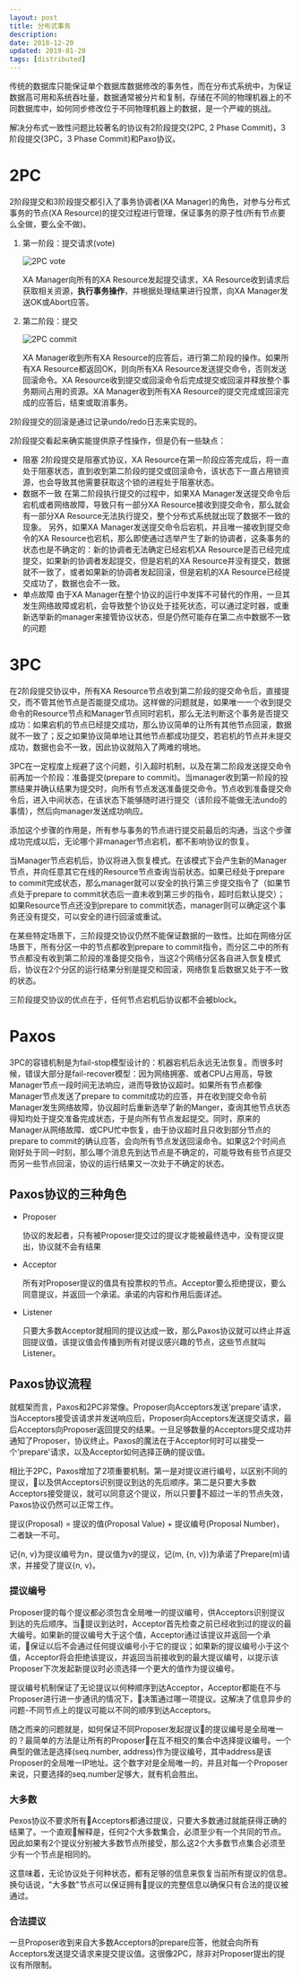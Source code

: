 ```yaml
---
layout: post
title: 分布式事务
description: 
date: 2018-12-20
updated: 2019-01-20
tags: [distributed]
---
```


传统的数据库只能保证单个数据库数据修改的事务性，而在分布式系统中，为保证数据高可用和系统吞吐量，数据通常被分片和复制，存储在不同的物理机器上的不同数据库中，如何同步修改位于不同物理机器上的数据，是一个严峻的挑战。

解决分布式一致性问题比较著名的协议有2阶段提交(2PC, 2 Phase Commit)，3阶段提交(3PC，3 Phase Commit)和Paxo协议。

<!--more-->

# 2PC

2阶段提交和3阶段提交都引入了事务协调者(XA Manager)的角色，对参与分布式事务的节点(XA Resource)的提交过程进行管理，保证事务的原子性(所有节点要么全做，要么全不做)。

1. 第一阶段：提交请求(vote)
   
   ![2PC vote](2PC_vote.jpg)

   XA Manager向所有的XA Resource发起提交请求，XA Resource收到请求后获取相关资源，**执行事务操作**，并根据处理结果进行投票，向XA Manager发送OK或Abort应答。

2. 第二阶段：提交
   
   ![2PC commit](2PC_commit.jpg)

   XA Manager收到所有XA Resource的应答后，进行第二阶段的操作。如果所有XA Resource都返回OK，则向所有XA Resource发送提交命令，否则发送回滚命令。XA Resource收到提交或回滚命令后完成提交或回滚并释放整个事务期间占用的资源。XA Manager收到所有XA Resource的提交完成或回滚完成的应答后，结束或取消事务。

2阶段提交的回滚是通过记录undo/redo日志来实现的。

2阶段提交看起来确实能提供原子性操作，但是仍有一些缺点：

- 阻塞
  2阶段提交是阻塞式协议，XA Resource在第一阶段应答完成后，将一直处于阻塞状态，直到收到第二阶段的提交或回滚命令，该状态下一直占用锁资源，也会导致其他需要获取这个锁的进程处于阻塞状态。
- 数据不一致
  在第二阶段执行提交的过程中，如果XA Manager发送提交命令后宕机或者网络故障，导致只有一部分XA Resource接收到提交命令，那么就会有一部分XA Resource无法执行提交，整个分布式系统就出现了数据不一致的现象。
  另外，如果XA Manager发送提交命令后宕机，并且唯一接收到提交命令的XA Resource也宕机，那么即使通过选举产生了新的协调者，这条事务的状态也是不确定的：新的协调者无法确定已经宕机XA Resource是否已经完成提交，如果新的协调者发起提交，但是宕机的XA Resource并没有提交，数据就不一致了，或者如果新的协调者发起回滚，但是宕机的XA Resource已经提交成功了，数据也会不一致。
- 单点故障
  由于XA Manager在整个协议的运行中发挥不可替代的作用，一旦其发生网络故障或宕机，会导致整个协议处于挂死状态，可以通过定时器，或重新选举新的manager来接管协议状态，但是仍然可能存在第二点中数据不一致的问题

# 3PC

在2阶段提交协议中，所有XA Resource节点收到第二阶段的提交命令后，直接提交，而不管其他节点是否能提交成功。这样做的问题就是，如果唯一一个收到提交命令的Resource节点和Manager节点同时宕机，那么无法判断这个事务是否提交成功：如果宕机的节点已经提交成功，那么协议简单的让所有其他节点回滚，数据就不一致了；反之如果协议简单地让其他节点都成功提交，若宕机的节点并未提交成功，数据也会不一致，因此协议就陷入了两难的境地。

3PC在一定程度上规避了这个问题，引入超时机制，以及在第二阶段发送提交命令前再加一个阶段：准备提交(prepare to commit)。当manager收到第一阶段的投票结果并确认结果为提交时，向所有节点发送准备提交命令。节点收到准备提交命令后，进入中间状态，在该状态下能够随时进行提交（该阶段不能做无法undo的事情），然后向manager发送成功响应。

添加这个步骤的作用是，所有参与事务的节点进行提交前最后的沟通，当这个步骤成功完成以后，无论哪个非manager节点宕机，都不影响协议的恢复。

当Manager节点宕机后，协议将进入恢复模式。在该模式下会产生新的Manager节点，并向任意其它在线的Resource节点查询当前状态。如果已经处于prepare to commit完成状态，那么manager就可以安全的执行第三步提交指令了（如果节点处于prepare to commit状态后一直未收到第三步的指令，超时后默认提交）；如果Resource节点还没到prepare to commit状态，manager则可以确定这个事务还没有提交，可以安全的进行回滚或重试。

在某些特定场景下，三阶段提交协议仍然不能保证数据的一致性。比如在网络分区场景下，所有分区一中的节点都收到prepare to commit指令，而分区二中的所有节点都没有收到第二阶段的准备提交指令，当这2个网络分区各自进入恢复模式后，协议在2个分区的运行结果分别是提交和回滚，网络恢复后数据又处于不一致的状态。

三阶段提交协议的优点在于，任何节点宕机后协议都不会被block。

# Paxos

3PC的容错机制是为fail-stop模型设计的：机器宕机后永远无法恢复。而很多时候，错误大部分是fail-recover模型：因为网络拥塞、或者CPU占用高，导致Manager节点一段时间无法响应，进而导致协议超时。如果所有节点都像Manager节点发送了prepare to commit成功的应答，并在收到提交命令前Manager发生网络故障，协议超时后重新选举了新的Manger，查询其他节点状态得知均处于提交准备完成状态，于是向所有节点发起提交。同时，原来的Manager从网络故障、或CPU忙中恢复，由于协议超时且只收到部分节点的prepare to commit的确认应答，会向所有节点发送回滚命令。如果这2个时间点刚好处于同一时刻，那么哪个消息先到达节点是不确定的，可能导致有些节点提交而另一些节点回滚，协议的运行结果又一次处于不确定的状态。

## Paxos协议的三种角色

- Proposer

    协议的发起者，只有被Proposer提交过的提议才能被最终选中，没有提议提出，协议就不会有结果

- Acceptor

    所有对Proposer提议的值具有投票权的节点。Acceptor要么拒绝提议，要么同意提议，并返回一个承诺。承诺的内容和作用后面详述。

- Listener

    只要大多数Acceptor就相同的提议达成一致，那么Paxos协议就可以终止并返回提议值，该提议值会传播到所有对提议感兴趣的节点，这些节点就叫Listener。

## Paxos协议流程

就框架而言，Paxos和2PC非常像。Proposer向Acceptors发送'prepare'请求，当Acceptors接受该请求并发送响应后，Proposer向Acceptors发送提交请求，最后Acceptors向Proposer返回提交的结果。一旦足够数量的Acceptors提交成功并通知了Proposer，协议终止。Paxos的魔法在于Acceptor何时可以接受一个‘prepare'请求，以及Acceptor如何选择正确的提议值。

相比于2PC，Paxos增加了2项重要机制。第一是对提议进行编号，以区别不同的提议，以及供Acceptors识别提议到达的先后顺序。第二是只要大多数Acceptors接受提议，就可以同意这个提议，所以只要不超过一半的节点失效，Paxos协议仍然可以正常工作。

提议(Proposal) = 提议的值(Proposal Value) + 提议编号(Proposal Number)，二者缺一不可。

记{n, v}为提议编号为n，提议值为v的提议，记(m, {n, v})为承诺了Prepare(m)请求，并接受了提议{n, v}。

### 提议编号

Proposer提的每个提议都必须包含全局唯一的提议编号，供Acceptors识别提议到达的先后顺序。当提议到达时，Acceptor首先检查之前已经收到过的提议的最大编号。如果新的提议编号大于这个值，Acceptor通过该提议并返回一个承诺，保证以后不会通过任何提议编号小于它的提议；如果新的提议编号小于这个值，Acceptor将会拒绝该提议，并返回当前接收到的最大提议编号，以提示该Proposer下次发起新提议时必须选择一个更大的值作为提议编号。

提议编号机制保证了无论提议以何种顺序到达Acceptor，Acceptor都能在不与Proposer进行进一步通讯的情况下，决策通过哪一项提议。这解决了信息异步的问题-不同节点上的提议可能以不同的顺序到达Acceptors。

随之而来的问题就是，如何保证不同Proposer发起提议的提议编号是全局唯一的？最简单的方法是让所有的Proposer在互不相交的集合中选择提议编号。一个典型的做法是选择(seq.number, address)作为提议编号，其中address是该Proposer的全局唯一IP地址。这个数字对是全局唯一的，并且对每一个Proposer来说，只要选择的seq.number足够大，就有机会胜出。

### 大多数

Pexos协议不要求所有Acceptors都通过提议，只要大多数通过就能获得正确的结果了。一个直观解释是，任何2个大多数集合，必须至少有一个共同的节点。因此如果有2个提议分别被大多数节点所接受，那么这2个大多数节点集合必须至少有一个节点是相同的。

这意味着，无论协议处于何种状态，都有足够的信息来恢复当前所有提议的信息。换句话说，"大多数"节点可以保证拥有提议的完整信息以确保只有合法的提议被通过。

### 合法提议

一旦Proposer收到来自大多数Acceptors的prepare应答，他就会向所有Acceptors发送提交请求来提交提议值。这很像2PC，除非对Proposer提出的提议有所限制。
